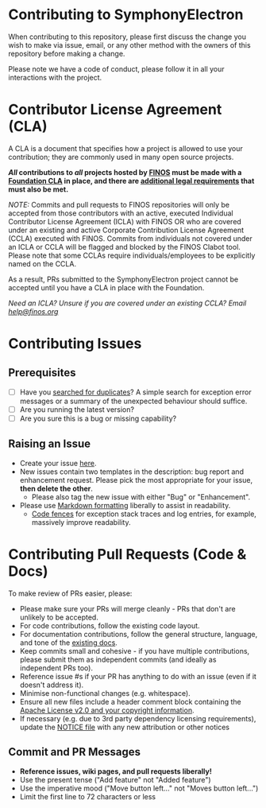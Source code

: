 # Contributing to SymphonyElectron

When contributing to this repository, please first discuss the change you wish to make via issue,
email, or any other method with the owners of this repository before making a change.

Please note we have a code of conduct, please follow it in all your interactions with the project.

# Contributor License Agreement (CLA)

A CLA is a document that specifies how a project is allowed to use your
contribution; they are commonly used in many open source projects.

**_All_ contributions to _all_ projects hosted by [FINOS](https://www.finos.org/)
must be made with a
[Foundation CLA](https://finosfoundation.atlassian.net/wiki/spaces/FINOS/pages/83034172/Contribute)
in place, and there are [additional legal requirements](https://finosfoundation.atlassian.net/wiki/spaces/FINOS/pages/75530375/Legal+Requirements)
that must also be met.**

_NOTE:_ Commits and pull requests to FINOS repositories will only be accepted from those contributors with an active, executed Individual Contributor License Agreement (ICLA) with FINOS OR who are covered under an existing and active Corporate Contribution License Agreement (CCLA) executed with FINOS. Commits from individuals not covered under an ICLA or CCLA will be flagged and blocked by the FINOS Clabot tool. Please note that some CCLAs require individuals/employees to be explicitly named on the CCLA.

As a result, PRs submitted to the SymphonyElectron project cannot be accepted until you have a CLA in place with the Foundation.

_Need an ICLA? Unsure if you are covered under an existing CCLA? Email [help@finos.org](mailto:help@finos.org)_

# Contributing Issues

## Prerequisites

- [ ] Have you [searched for duplicates](https://github.com/symphonyoss/SymphonyElectron/issues?utf8=%E2%9C%93&q=)? A simple search for exception error messages or a summary of the unexpected behaviour should suffice.
- [ ] Are you running the latest version?
- [ ] Are you sure this is a bug or missing capability?

## Raising an Issue

- Create your issue [here](https://github.com/symphonyoss/SymphonyElectron/issues/new).
- New issues contain two templates in the description: bug report and enhancement request. Please pick the most appropriate for your issue, **then delete the other**.
  - Please also tag the new issue with either "Bug" or "Enhancement".
- Please use [Markdown formatting](https://help.github.com/categories/writing-on-github/)
  liberally to assist in readability.
  - [Code fences](https://help.github.com/articles/creating-and-highlighting-code-blocks/) for exception stack traces and log entries, for example, massively improve readability.

# Contributing Pull Requests (Code & Docs)

To make review of PRs easier, please:

- Please make sure your PRs will merge cleanly - PRs that don't are unlikely to be accepted.
- For code contributions, follow the existing code layout.
- For documentation contributions, follow the general structure, language, and tone of the [existing docs](https://github.com/symphonyoss/SymphonyElectron/wiki).
- Keep commits small and cohesive - if you have multiple contributions, please submit them as independent commits (and ideally as independent PRs too).
- Reference issue #s if your PR has anything to do with an issue (even if it doesn't address it).
- Minimise non-functional changes (e.g. whitespace).
- Ensure all new files include a header comment block containing the [Apache License v2.0 and your copyright information](http://www.apache.org/licenses/LICENSE-2.0#apply).
- If necessary (e.g. due to 3rd party dependency licensing requirements), update the [NOTICE file](https://github.com/symphonyoss/SymphonyElectron/blob/main/NOTICE) with any new attribution or other notices

## Commit and PR Messages

- **Reference issues, wiki pages, and pull requests liberally!**
- Use the present tense ("Add feature" not "Added feature")
- Use the imperative mood ("Move button left..." not "Moves button left...")
- Limit the first line to 72 characters or less
